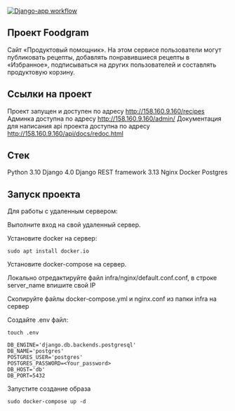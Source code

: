 [![Django-app workflow](https://github.com/DariaIlyushina/foodgram-projet-react/actions/workflows/main.yml/badge.svg)](https://github.com/DariaIlyushina/foodgram-projet-react/actions/workflows/main.yml)

## Проект Foodgram

Сайт «Продуктовый помощник». На этом сервисе пользователи могут публиковать рецепты, добавлять понравившиеся рецепты в «Избранное», подписываться на других пользователей и составлять продуктовую корзину.

## Ссылки на проект

Проект запущен и доступен по адресу http://158.160.9.160/recipes
Админка доступна по адресу http://158.160.9.160/admin/
Документация для написания api проекта доступна по адресу http://158.160.9.160/api/docs/redoc.html

## Стек 

Python 3.10
Django 4.0
Django REST framework 3.13
Nginx
Docker
Postgres

## Запуск проекта

Для работы с удаленным сервером:

Выполните вход на свой удаленный сервер.

Установите docker на сервер:

    sudo apt install docker.io 

Установите docker-compose на сервер.

Локально отредактируйте файл infra/nginx/default.conf.conf, в строке server_name впишите свой IP

Скопируйте файлы docker-compose.yml и nginx.conf из папки infra на сервер

Создайте .env файл: 

    touch .env

    DB_ENGINE='django.db.backends.postgresql'
    DB_NAME='postgres'
    POSTGRES_USER='postgres'
    POSTGRES_PASSWORD=<Your_password>
    DB_HOST='db'
    DB_PORT=5432
    
Запустите создание образа

    sudo docker-compose up -d
